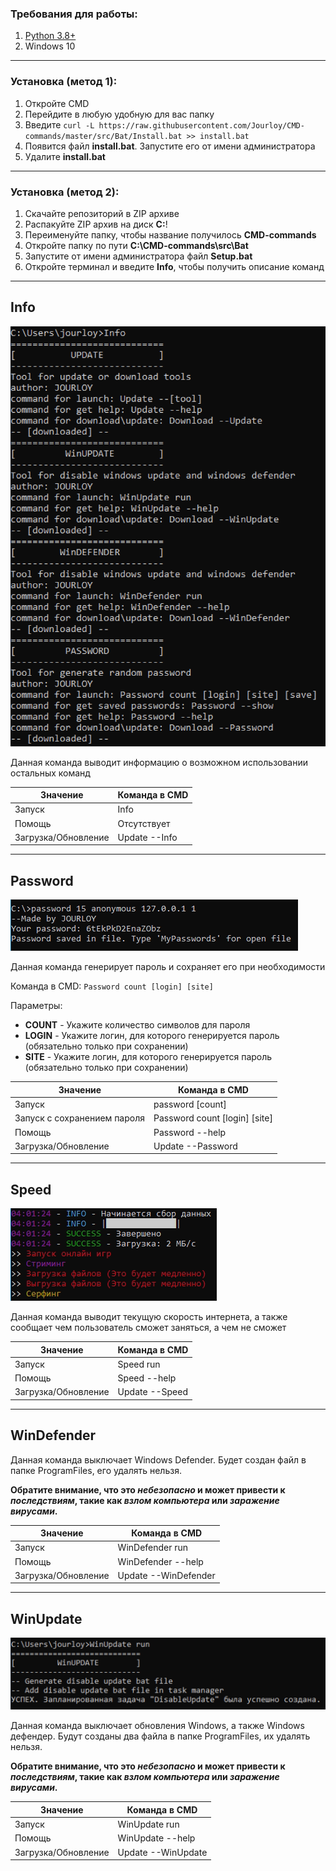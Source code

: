 ### Требования для работы:
1. [Python 3.8+](https://www.python.org/downloads/)
2. Windows 10
____
### Установка (метод 1):
1. Откройте CMD
2. Перейдите в любую удобную для вас папку
3. Введите `curl -L https://raw.githubusercontent.com/Jourloy/CMD-commands/master/src/Bat/Install.bat >> install.bat`
4. Появится файл **install.bat**. Запустите его от имени администратора
5. Удалите **install.bat**
____
### Установка (метод 2):
1. Скачайте репозиторий в ZIP архиве
2. Распакуйте ZIP архив на диск **C:**!
3. Переименуйте папку, чтобы название получилось **CMD-commands**
4. Откройте папку по пути **C:\CMD-commands\src\Bat**
5. Запустите от имени администратора файл **Setup.bat**
6. Откройте терминал и введите **Info**, чтобы получить описание команд
____
## Info
![alt-текст](https://github.com/Jourloy/CMD-commands/blob/master/photo/info.png)

Данная команда выводит информацию о возможном использовании остальных команд

Значение | Команда в CMD
------------ | -------------
Запуск | Info
Помощь | Отсутствует
Загрузка/Обновление | Update --Info
____
## Password
![alt-текст](https://github.com/Jourloy/CMD-commands/blob/master/photo/password.png)

Данная команда генерирует пароль и сохраняет его при необходимости

Команда в CMD: `Password count [login] [site]`

Параметры:
* **COUNT** - Укажите количество символов для пароля
* **LOGIN** - Укажите логин, для которого генерируется пароль (обязательно только при сохранении)
* **SITE** - Укажите логин, для которого генерируется пароль (обязательно только при сохранении)

Значение | Команда в CMD
------------ | -------------
Запуск | password [count]
Запуск с сохранением пароля | Password count [login] [site]
Помощь | Password --help
Загрузка/Обновление | Update --Password
____
## Speed
![alt-текст](https://github.com/Jourloy/CMD-commands/blob/master/photo/speed.png)

Данная команда выводит текущую скорость интернета, а также сообщает чем пользователь сможет заняться, а чем не сможет

Значение | Команда в CMD
------------ | -------------
Запуск | Speed run
Помощь | Speed --help
Загрузка/Обновление | Update --Speed
____
## WinDefender

Данная команда выключает Windows Defender. Будет создан файл в папке ProgramFiles, его удалять нельзя.

**Обратите внимание, что это _небезопасно_ и может привести к _последствиям_, такие как _взлом компьютера_ или _заражение вирусами_.**

Значение | Команда в CMD
------------ | -------------
Запуск | WinDefender run
Помощь | WinDefender --help
Загрузка/Обновление | Update --WinDefender
____
## WinUpdate

![alt-текст](https://github.com/Jourloy/CMD-commands/blob/master/photo/winupdate.png)

Данная команда выключает обновления Windows, а также Windows дефендер. Будут созданы два файла в папке ProgramFiles, их удалять нельзя.

**Обратите внимание, что это _небезопасно_ и может привести к _последствиям_, такие как _взлом компьютера_ или _заражение вирусами_.**

Значение | Команда в CMD
------------ | -------------
Запуск | WinUpdate run
Помощь | WinUpdate --help
Загрузка/Обновление | Update --WinUpdate
